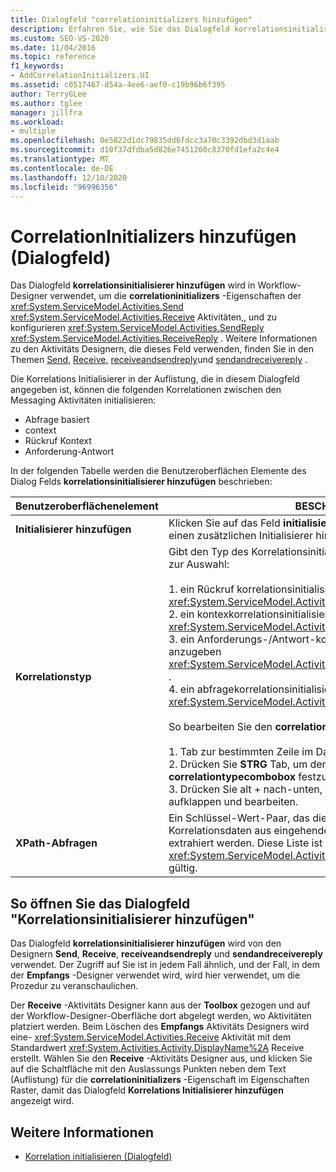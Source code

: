 ```yaml
---
title: Dialogfeld "correlationinitializers hinzufügen"
description: Erfahren Sie, wie Sie das Dialogfeld korrelationsinitialisierer hinzufügen in Workflow-Designer verwenden können, um die correlationinitializers-Eigenschaften der Sende-, Empfangs-und SendReply-Aktivitäten zu konfigurieren.
ms.custom: SEO-VS-2020
ms.date: 11/04/2016
ms.topic: reference
f1_keywords:
- AddCorrelationInitializers.UI
ms.assetid: c0517467-d54a-4ee6-aef0-c19b96b6f395
author: TerryGLee
ms.author: tglee
manager: jillfra
ms.workload:
- multiple
ms.openlocfilehash: 0e5822d1dc79835dd6fdcc3a70c3392dbd3d1aab
ms.sourcegitcommit: d10f37dfdba5d826e7451260c8370fd1efa2c4e4
ms.translationtype: MT
ms.contentlocale: de-DE
ms.lasthandoff: 12/10/2020
ms.locfileid: "96996356"
---
```

# <a name="add-correlationinitializers-dialog-box"></a>CorrelationInitializers hinzufügen (Dialogfeld)

Das Dialogfeld **korrelationsinitialisierer hinzufügen** wird in Workflow-Designer verwendet, um die **correlationinitializers** -Eigenschaften der <xref:System.ServiceModel.Activities.Send> <xref:System.ServiceModel.Activities.Receive> Aktivitäten,, und zu konfigurieren <xref:System.ServiceModel.Activities.SendReply> <xref:System.ServiceModel.Activities.ReceiveReply> . Weitere Informationen zu den Aktivitäts Designern, die dieses Feld verwenden, finden Sie in den Themen [Send](../workflow-designer/send-activity-designer.md), [Receive](../workflow-designer/receive-activity-designer.md), [receiveandsendreply](../workflow-designer/receiveandsendreply-template-designer.md)und [sendandreceivereply](../workflow-designer/sendandreceivereply-template-designer.md) .

Die Korrelations Initialisierer in der Auflistung, die in diesem Dialogfeld angegeben ist, können die folgenden Korrelationen zwischen den Messaging Aktivitäten initialisieren:

- Abfrage basiert
- context
- Rückruf Kontext
- Anforderung-Antwort

In der folgenden Tabelle werden die Benutzeroberflächen Elemente des Dialog Felds **korrelationsinitialisierer hinzufügen** beschrieben:

|Benutzeroberflächenelement|BESCHREIBUNG|
|-|-----------------|
|**Initialisierer hinzufügen**|Klicken Sie auf das Feld **initialisieren hinzufügen** , um der Sammlung einen zusätzlichen Initialisierer hinzuzufügen.|
|**Korrelationstyp**|Gibt den Typ des Korrelationsinitialisierers an. Es stehen vier Typen zur Auswahl:<br /><br /> 1. ein Rückruf korrelationsinitialisierer zum Angeben einer <xref:System.ServiceModel.Activities.CallbackCorrelationInitializer> .<br />2. ein kontexkorrelationsinitialisierer zum Angeben einer <xref:System.ServiceModel.Activities.CorrelationInitializer> .<br />3. ein Anforderungs-/Antwort-korrelationsinitialisierer, um einen anzugeben <xref:System.ServiceModel.Activities.RequestReplyCorrelationInitializer> .<br />4. ein abfragekorrelationsinitialisierer zum Angeben eines-Objekts <xref:System.ServiceModel.Activities.QueryCorrelationInitializer> .<br /><br /> So bearbeiten Sie den **correlationtype**<br /><br /> 1. Tab zur bestimmten Zeile im DataGrid- **Initialisierer hinzufügen** .<br />2. Drücken Sie **STRG** Tab, um den Fokus auf **correlationtypecombobox** festzulegen. + <br />3. Drücken Sie alt + nach-unten, um das Kombinations **Feld** aufklappen und bearbeiten.|
|**XPath-Abfragen**|Ein Schlüssel-Wert-Paar, das die Abfragen enthält, mit denen Korrelationsdaten aus eingehenden und ausgehenden Nachrichten extrahiert werden. Diese Liste ist nur bei Verwendung der <xref:System.ServiceModel.Activities.QueryCorrelationInitializer>-Typen gültig.|

## <a name="to-launch-the-add-correlation-initializers-dialog-box"></a>So öffnen Sie das Dialogfeld "Korrelationsinitialisierer hinzufügen"

 Das Dialogfeld **korrelationsinitialisierer hinzufügen** wird von den Designern **Send**, **Receive**, **receiveandsendreply** und **sendandreceivereply** verwendet. Der Zugriff auf Sie ist in jedem Fall ähnlich, und der Fall, in dem der **Empfangs** -Designer verwendet wird, wird hier verwendet, um die Prozedur zu veranschaulichen.

 Der **Receive** -Aktivitäts Designer kann aus der **Toolbox** gezogen und auf der Workflow-Designer-Oberfläche dort abgelegt werden, wo Aktivitäten platziert werden. Beim Löschen des **Empfangs** Aktivitäts Designers wird eine- <xref:System.ServiceModel.Activities.Receive> Aktivität mit dem Standardwert <xref:System.Activities.Activity.DisplayName%2A> Receive erstellt. Wählen Sie den **Receive** -Aktivitäts Designer aus, und klicken Sie auf die Schaltfläche mit den Auslassungs Punkten neben dem Text (Auflistung) für die **correlationinitializers** -Eigenschaft im Eigenschaften Raster, damit das Dialogfeld **Korrelations Initialisierer hinzufügen** angezeigt wird.

## <a name="see-also"></a>Weitere Informationen

- [Korrelation initialisieren (Dialogfeld)](../workflow-designer/initialize-correlation-dialog-box.md)
